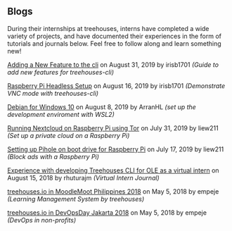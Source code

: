 ## Blogs

During their internships at treehouses, interns have completed a wide variety of projects, and have documented their experiences in the form of tutorials and journals below.  Feel free to follow along and learn something new!


[Adding a New Feature to the cli](20190831-newfeature.md) on August 31, 2019 by irisb1701 *(Guide to add new features for treehouses-cli)*

[Raspberry Pi Headless Setup](20190816-headless.md) on August 16, 2019 by irisb1701  *(Demonstrate VNC mode with treehouses-cli)*

[Debian for Windows 10](20190808-debianforwindows.md) on August 8, 2019 by ArranHL *(set up the development enviroment with WSL2)*

[Running Nextcloud on Raspberry Pi using Tor](20190731-nextcloud-tor.md) on July 31, 2019 by liew211 *(Set up a private cloud on a Raspberry Pi)*

[Setting up Pihole on boot drive for Raspberry Pi](20190717-pihole.md) on July 17, 2019 by liew211 *(Block ads with a Raspberry Pi)*

[Experience with developing Treehouses CLI for OLE as a virtual intern](20180815-CLIVIexp.md) on August 15, 2018 by rhuturajm *(Virtual Intern Journal)*

[treehouses.io in MoodleMoot Philippines 2018](20180505-moodlemootph18.md) on May 5, 2018 by empeje *(Learning Management System by treehouses)*

[treehouses.io in DevOpsDay Jakarta 2018](20180505-devopsdayjkt18.md) on May 5, 2018 by empeje *(DevOps in non-profits)*
